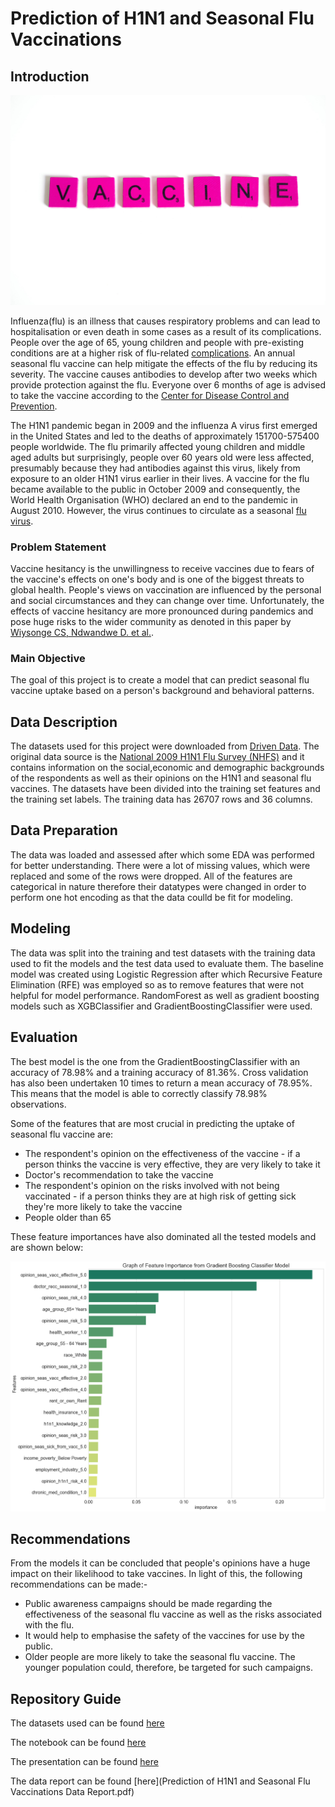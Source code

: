 # Prediction of H1N1 and Seasonal Flu Vaccinations 
## Introduction
![Vaccines!](Images/pexels-anna-tarazevich-5910769.jpg)

Influenza(flu) is an illness that causes respiratory problems and can lead to hospitalisation or even death in some cases as a result of its complications. People over the age of 65, young children and people with pre-existing conditions are at a higher risk of flu-related [complications](https://www.cdc.gov/flu/about/index.html). An annual seasonal flu vaccine can help mitigate the effects of the flu by reducing its severity. The vaccine causes antibodies to develop after two weeks which provide protection against the flu. Everyone over 6 months of age is advised to take the vaccine according to the [Center for Disease Control and Prevention](https://www.cdc.gov/flu/prevent/keyfacts.htm).

The H1N1 pandemic began in 2009 and the influenza A virus first emerged in the United States and led to the deaths of approximately 151700-575400 people worldwide. The flu primarily affected young children and middle aged adults but surprisingly, people over 60 years old were less affected, presumably because they had antibodies against this virus, likely from exposure to an older H1N1 virus earlier in their lives. A vaccine for the flu became available to the public in October 2009 and consequently, the World Health Organisation (WHO) declared an end to the pandemic in August 2010. However, the virus continues to circulate as a seasonal [flu virus](https://www.cdc.gov/flu/pandemic-resources/2009-h1n1-pandemic.html).

### Problem Statement
Vaccine hesitancy is the unwillingness to receive vaccines due to fears of the vaccine's effects on one's body and is one of the biggest threats to global health. People's views on vaccination are influenced by the personal and social circumstances and they can change over time. Unfortunately, the effects of vaccine hesitancy are more pronounced during pandemics and pose huge risks to the wider community as denoted in this paper by [Wiysonge CS, Ndwandwe D. et al.](https://pubmed.ncbi.nlm.nih.gov/33684019/).

### Main Objective

The goal of this project is to create a model that can predict seasonal flu vaccine uptake based on a person's background and behavioral patterns.

## Data Description
The datasets used for this project were downloaded from [Driven Data]("https://www.drivendata.org/competitions/66/flu-shot-learning/page/210/). The original data source is the [National 2009 H1N1 Flu Survey (NHFS)](https://webarchive.loc.gov/all/20140511165905/http://www.cdc.gov/nchs/nis/data_files_h1n1.htm) and it contains information on the social,economic and demographic backgrounds of the respondents as well as their opinions on the H1N1 and seasonal flu vaccines. The datasets have been divided into the training set features and the training set labels. The training data has 26707 rows and 36 columns.

## Data Preparation
The data was loaded and assessed after which some EDA was performed for better understanding. There were a lot of missing values, which were replaced and some of the rows were dropped. All of the features are categorical in nature therefore their datatypes were changed in order to perform one hot encoding as that the data coulld be fit for modeling. 

## Modeling
The data was split into the training and test datasets with the training data used to fit the models and the test data used to evaluate them. The baseline model was created using Logistic Regression after which Recursive Feature Elimination (RFE) was employed so as to remove features that were not helpful for model performance. RandomForest as well as gradient boosting models such as XGBClassifier and GradientBoostingClassifier were used.

## Evaluation
The best model is the one from the GradientBoostingClassifier with an accuracy of 78.98% and a training accuracy of 81.36%. Cross validation has also been undertaken 10 times to return a mean accuracy of 78.95%. This means that the model is able to correctly classify 78.98% observations.

Some of the features that are most crucial in predicting the uptake of seasonal flu vaccine are:
* The respondent's opinion on the effectiveness of the vaccine - if a person thinks the vaccine is very effective, they are very likely to take it
* Doctor's recommendation to take the vaccine
* The respondent's opinion on the risks involved with not being vaccinated - if a person thinks they are at high risk of getting sick they're more likely to take the vaccine
* People older than 65

These feature importances have also dominated all the tested models and are shown below:

![Important features](Images/feature_importance.png)

## Recommendations

From the models it can be concluded that people's opinions have a huge impact on their likelihood to take vaccines. In light of this, the following recommendations can be made:-

* Public awareness campaigns should be made regarding the effectiveness of the seasonal flu vaccine as well as the risks associated with the flu.
* It would help to emphasise the safety of the vaccines for use by the public.
* Older people are more likely to take the seasonal flu vaccine. The younger population could, therefore, be targeted for such campaigns. 

## Repository Guide

The datasets used can be found [here](Dataset)

The notebook can be found [here](analysis.ipynb)

The presentation can be found [here]()

The data report can be found [here](Prediction of H1N1 and Seasonal Flu Vaccinations Data Report.pdf) 